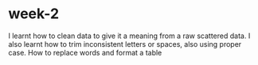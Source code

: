 # week-2
I learnt how to clean data to give it a meaning from a raw scattered data. I also learnt how to trim inconsistent letters or spaces, also using proper case. How to replace words and format a table
